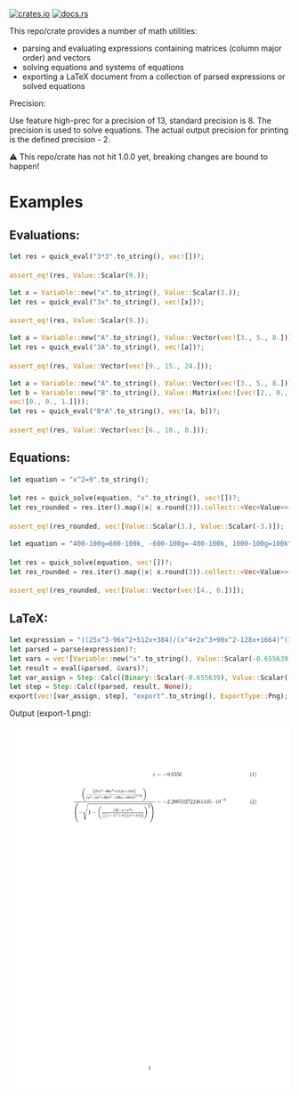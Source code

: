 [![crates.io](https://img.shields.io/badge/crates.io-orange?style=for-the-badge&logo=rust)](https://crates.io/crates/math_utils_lib)
[![docs.rs](https://img.shields.io/badge/docs.rs-gray?style=for-the-badge&logo=docs.rs)](https://docs.rs/math_utils_lib/latest/math_utils_lib/)

This repo/crate provides a number of math utilities:

- parsing and evaluating expressions containing matrices (column major order) and vectors
- solving equations and systems of equations
- exporting a LaTeX document from a collection of parsed expressions or solved equations

Precision:

Use feature high-prec for a precision of 13, standard precision is 8. The precision is used to solve equations. The actual output precision for printing is the defined precision - 2.

:warning: This repo/crate has not hit 1.0.0 yet, breaking changes are bound to happen!

# Examples
## Evaluations:
```rust
let res = quick_eval("3*3".to_string(), vec![])?;

assert_eq!(res, Value::Scalar(9.));
```

```rust
let x = Variable::new("x".to_string(), Value::Scalar(3.));
let res = quick_eval("3x".to_string(), vec![x])?;

assert_eq!(res, Value::Scalar(9.));
```

```rust
let a = Variable::new("A".to_string(), Value::Vector(vec![3., 5., 8.]));
let res = quick_eval("3A".to_string(), vec![a])?;

assert_eq!(res, Value::Vector(vec![9., 15., 24.]));
```

```rust
let a = Variable::new("A".to_string(), Value::Vector(vec![3., 5., 8.]));
let b = Variable::new("B".to_string(), Value::Matrix(vec![vec![2., 0., 0.], vec![0., 2., 0.],
vec![0., 0., 1.]]));
let res = quick_eval("B*A".to_string(), vec![a, b])?;

assert_eq!(res, Value::Vector(vec![6., 10., 8.]));
```
## Equations:
```rust
let equation = "x^2=9".to_string();

let res = quick_solve(equation, "x".to_string(), vec![])?;
let res_rounded = res.iter().map(|x| x.round(3)).collect::<Vec<Value>>();

assert_eq!(res_rounded, vec![Value::Scalar(3.), Value::Scalar(-3.)]);
```

```rust
let equation = "400-100g=600-100k, -600-100g=-400-100k, 1000-100g=100k".to_string();

let res = quick_solve(equation, vec![])?;
let res_rounded = res.iter().map(|x| x.round(3)).collect::<Vec<Value>>();

assert_eq!(res_rounded, vec![Value::Vector(vec![4., 6.])]);
```
## LaTeX:
```rust
let expression = "((25x^3-96x^2+512x+384)/(x^4+2x^3+90x^2-128x+1664)^(1.5))/(-sqrt(1-((32-x+x^2)/(((x-1)^2+25)(x^2+64)))^2))".to_string();
let parsed = parse(expression)?;
let vars = vec![Variable::new("x".to_string(), Value::Scalar(-0.655639))];
let result = eval(&parsed, &vars)?;
let var_assign = Step::Calc((Binary::Scalar(-0.655639), Value::Scalar(-0.655639), Some("x".to_string())));
let step = Step::Calc((parsed, result, None));
export(vec![var_assign, step], "export".to_string(), ExportType::Png);
```

Output (export-1.png):

![For proper render visit github](./images/export-1.png)
